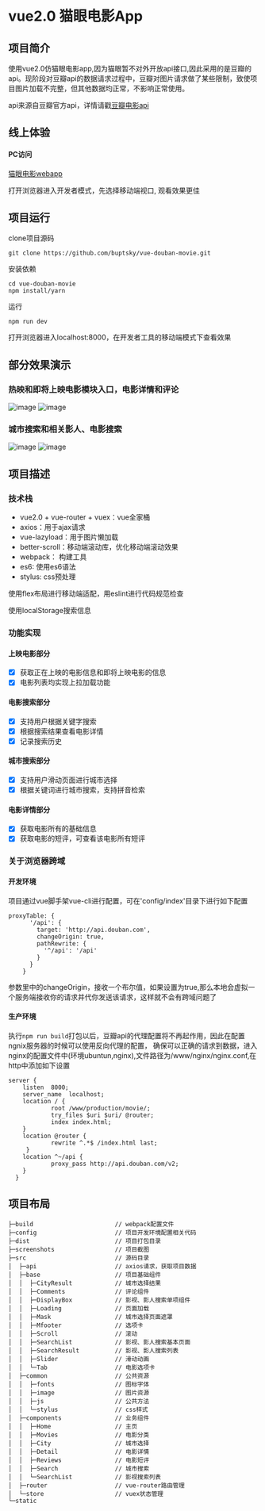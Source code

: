 # vue2.0 猫眼电影App

## 项目简介

使用vue2.0仿猫眼电影app,因为猫眼暂不对外开放api接口,因此采用的是豆瓣的api。现阶段对豆瓣api的数据请求过程中，豆瓣对图片请求做了某些限制，致使项目图片加载不完整，但其他数据均正常，不影响正常使用。

api来源自豆瓣官方api，详情请戳[豆瓣电影api](https://developers.douban.com/wiki/?title=movie_v2)

## 线上体验

#### PC访问

[猫眼电影webapp](http://47.104.98.140:8000)

打开浏览器进入开发者模式，先选择移动端视口, 观看效果更佳

## 项目运行

clone项目源码
```
git clone https://github.com/buptsky/vue-douban-movie.git
```
安装依赖
```
cd vue-douban-movie
npm install/yarn
``` 
运行
```
npm run dev
```
打开浏览器进入localhost:8000，在开发者工具的移动端模式下查看效果

## 部分效果演示
### 热映和即将上映电影模块入口，电影详情和评论

![image](https://github.com/xiaoxiao1008150/vue-douban-movie/raw/master/screenshot/movie.gif)
![image](https://github.com/xiaoxiao1008150/vue-douban-movie/raw/master/screenshot/detail.gif)

### 城市搜索和相关影人、电影搜索

![image](https://github.com/xiaoxiao1008150/vue-douban-movie/raw/master/screenshots/search_city.gif)
![image](https://github.com/xiaoxiao1008150/vue-douban-movie/raw/master/screenshots/search_people.gif)

## 项目描述
### 技术栈
- vue2.0 + vue-router + vuex：vue全家桶
- axios：用于ajax请求
- vue-lazyload：用于图片懒加载
- better-scroll：移动端滚动库，优化移动端滚动效果
- webpack： 构建工具
- es6: 使用es6语法
- stylus: css预处理

使用flex布局进行移动端适配，用eslint进行代码规范检查

使用localStorage搜索信息

### 功能实现
#### 上映电影部分
- [x] 获取正在上映的电影信息和即将上映电影的信息
- [x] 电影列表均实现上拉加载功能
#### 电影搜索部分
- [x] 支持用户根据关键字搜索
- [x] 根据搜索结果查看电影详情
- [x] 记录搜索历史
#### 城市搜索部分
- [x] 支持用户滑动页面进行城市选择
- [x] 根据关键词进行城市搜索，支持拼音检索
#### 电影详情部分
- [x] 获取电影所有的基础信息
- [x] 获取电影的短评，可查看该电影所有短评

### 关于浏览器跨域
#### 开发环境
项目通过vue脚手架vue-cli进行配置，可在'config/index'目录下进行如下配置
```
proxyTable: {
      '/api': {
        target: 'http://api.douban.com',
        changeOrigin: true,
        pathRewrite: {
          '^/api': '/api'
        }
      }
    }
```
参数里中的changeOrigin，接收一个布尔值，如果设置为true,那么本地会虚拟一个服务端接收你的请求并代你发送该请求，这样就不会有跨域问题了

#### 生产环境
执行```npm run build```打包以后，豆瓣api的代理配置将不再起作用，因此在配置ngnix服务器的时候可以使用反向代理的配置，
确保可以正确的请求到数据，进入nginx的配置文件中(环境ubuntun,nginx),文件路径为/www/nginx/nginx.conf,在http中添加如下设置
```
server {
    listen  8000;
    server_name  localhost;
    location / {
            root /www/production/movie/;
            try_files $uri $uri/ @router;
            index index.html;
    }
    location @router {
            rewrite ^.*$ /index.html last;
     }
    location ^~/api {
            proxy_pass http://api.douban.com/v2;
    }
  }
```

## 项目布局
```
├─build                       // webpack配置文件
├─config                      // 项目开发环境配置相关代码   
├─dist                        // 项目打包目录
├─screenshots                 // 项目截图
├─src                         // 源码目录    
│  ├─api                      // axios请求，获取项目数据
│  ├─base                     // 项目基础组件
│  │  ├─CityResult            // 城市选择结果
│  │  ├─Comments              // 评论组件
│  │  ├─DisplayBox            // 影视、影人搜索单项组件
│  │  ├─Loading               // 页面加载
│  │  ├─Mask                  // 城市选择页面遮罩
│  │  ├─Mfooter               // 选项卡
│  │  ├─Scroll                // 滚动
│  │  ├─SearchList            // 影视、影人搜索基本页面
│  │  ├─SearchResult          // 影视、影人搜索列表
│  │  ├─Slider                // 滑动动画
│  │  └─Tab                   // 电影选项卡
│  ├─common                   // 公共资源 
│  │  ├─fonts                 // 图标字体
│  │  ├─image                 // 图片资源
│  │  ├─js                    // 公共方法
│  │  └─stylus                // css样式
│  ├─components               // 业务组件 
│  │  ├─Home                  // 主页
│  │  ├─Movies                // 电影分类
│  │  ├─City                  // 城市选择
│  │  ├─Detail                // 电影详情
│  │  ├─Reviews               // 电影短评
│  │  ├─Search                // 城市搜索
│  │  └─SearchList            // 影视搜索列表
│  ├─router                   // vue-router路由管理
│  └─store                    // vuex状态管理 
└─static 
```
